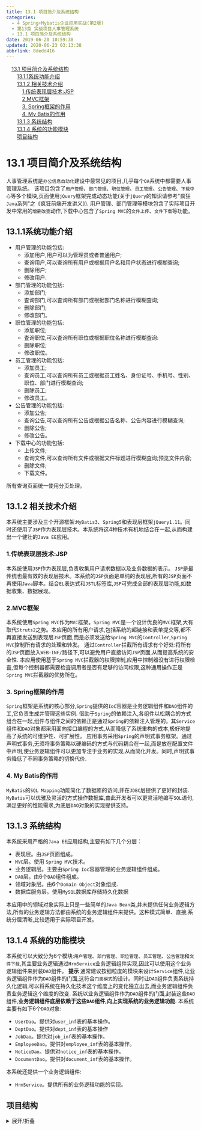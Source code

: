 ```yaml
---
title: 13.1 项目简介及系统结构
categories: 
  - 4 Spring+Mybatis企业应用实战(第2版)
  - 第13章 实战项目人事管理系统
  - 13.1 项目简介及系统结构
date: 2019-06-20 10:59:38
updated: 2020-06-23 03:13:38
abbrlink: 8dedd416
---
```

<div id='my_toc'><a href="/JavaReadingNotes/8dedd416/#13-1-项目简介及系统结构" class="header_1">13.1 项目简介及系统结构</a>&nbsp;<br><a href="/JavaReadingNotes/8dedd416/#13-1-1系统功能介绍" class="header_2">13.1.1系统功能介绍</a>&nbsp;<br><a href="/JavaReadingNotes/8dedd416/#13-1-2-相关技术介绍" class="header_2">13.1.2 相关技术介绍</a>&nbsp;<br><a href="/JavaReadingNotes/8dedd416/#1-传统表现层技术-JSP" class="header_3">1.传统表现层技术:JSP</a>&nbsp;<br><a href="/JavaReadingNotes/8dedd416/#2-MVC框架" class="header_3">2.MVC框架</a>&nbsp;<br><a href="/JavaReadingNotes/8dedd416/#3-Spring框架的作用" class="header_3">3. Spring框架的作用</a>&nbsp;<br><a href="/JavaReadingNotes/8dedd416/#4-My-Batis的作用" class="header_3">4. My Batis的作用</a>&nbsp;<br><a href="/JavaReadingNotes/8dedd416/#13-1-3-系统结构" class="header_2">13.1.3 系统结构</a>&nbsp;<br><a href="/JavaReadingNotes/8dedd416/#13-1-4-系统的功能模块" class="header_2">13.1.4 系统的功能模块</a>&nbsp;<br><a href="/JavaReadingNotes/8dedd416/#项目结构" class="header_2">项目结构</a>&nbsp;<br></div>
<style>.header_1{margin-left: 1em;}.header_2{margin-left: 2em;}.header_3{margin-left: 3em;}.header_4{margin-left: 4em;}.header_5{margin-left: 5em;}.header_6{margin-left: 6em;}</style>
<!--more-->
<script>if (navigator.platform.search('arm')==-1){document.getElementById('my_toc').style.display = 'none';}var e,p = document.getElementsByTagName('p');while (p.length>0) {e = p[0];e.parentElement.removeChild(e);}</script>

<!--end-->
<!--SSTStart-->
# 13.1 项目简介及系统结构
人事管理系统是`办公信息自动化`建设中最常见的项目,几乎每个`OA`系统中都需要人事管理系统。
该项目包含了`用户管理`、`部门管理`、`职位管理`、`员工管理`、`公告管理`、`下载中心`等多个模块,页面使用`jQuery`框架完成动态功能(关于`jQuery`的知识请参考"疯狂`Java`系列"之《疯狂前端开发讲义》).
用户管理、部门管理等模块包含了实际项目开发中常用的`增删改查`动作,下载中心包含了`Spring MVC`的`文件上传`、`文件下载`等功能。

## 13.1.1系统功能介绍
- 用户管理的功能包括:
    - 添加用户,用户可以为管理员或者普通用户;
    - 查询用户,可以查询所有用户或根据用户名和用户状态进行模糊查询;
    - 删除用户;
    - 修改用户.
- 部门管理的功能包括:
    - 添加部门;
    - 査询部门,可以査询所有部门或根据部门名称进行模糊査询;
    - 删除部门;
    - 修改部门。
- 职位管理的功能包括:
    - 添加职位;
    - 査询职位,可以査询所有职位或根据职位名称进行模糊査询:
    - 删除职位;
    - 修改职位。
- 员工管理的功能包括:
    - 添加员工;
    - 查询员工,可以査询所有员工或根据员工姓名、身份证号、手机号、性别、职位、部门进行模糊查询;
    - 删除员工;
    - 修改员工。
- 公告管理的功能包括:
    - 添加公告;
    - 查询公告,可以查询所有公告或根据公告名称、公告内容进行模糊查询;
    - 删除公告;
    - 修改公告。
- 下载中心的功能包括:
    - 上传文件;
    - 查询文件,可以查询所有文件或根据文件标题进行模糊査询;预览文件内容;
    - 删除文件;
    - 下载文件。

所有查询页面统一使用分页处理。
## 13.1.2 相关技术介绍
本系统主要涉及三个开源框架:`MyBatis3`、`Spring5`和表现层框架`jQuery1.11`。同时还使用了`JSP`作为表现层技术。本系统将这4种技术有机地结合在一起,从而构建出一个健壮的`Java EE`应用。
### 1.传统表现层技术:JSP
本系统使用`JSP`作为表现层,负责收集用户请求数据以及业务数据的表示。
`JSP`是最传统也最有效的表现层技术。本系统的`JSP`页面是单纯的表现层,所有的`JSP`页面不再使用`Java`脚本。结合`EL`表达式和`JSTL`标签库,`JSP`可完成全部的表现层功能,如数据收集、数据展现。
### 2.MVC框架
本系统使用`Spring MVC`作为`MVC`框架。`Spring MVC`是一个设计优良的`MVC`框架,大有取代`Struts2`之势。本应用的所有用户请求,包括系统的超链接和表单提交等,都不再直接发送到表现层`JSP`页面,而是必须发送给`Spring MVC`的`Controller`,`Spring MVC`控制所有请求的处理和转发。
通过`Controller`拦截所有请求有个好处:将所有的`JSP`页面放入`WEB-INF/`路径下,可以避免用户直接访问`JSP`页面,从而提高系统的安全性.
本应用使用基于`Spring MVC`拦截器的权限控制,应用中控制器没有进行权限检査,但每个控制器都需要检査调用者是否有足够的访问权限,这种通用操作正是`Spring MVC`拦截器的优势所在。
### 3. Spring框架的作用
`Spring`框架是系统的核心部分,`Spring`提供的`IoC`容器是业务逻辑组件和`DAO`组件的工,它负责生成并管理这些实例.
借助于`Spring`的依赖注入,各组件以松耦合的方式组合在一起,组件与组件之间的依赖正是通过`Spring`的依赖注入管理的。其`Service`组件和`DAO`对象都采用面向接口编程的方式,从而降低了系统重构的成本,极好地提高了系统的可维护性、可扩展性。
应用事务采用`Spring`的声明式事务框架。通过声明式事务,无须将事务策略以硬编码的方式与代码耦合在一起,而是放在配置文件中声明,使业务逻辑组件可以更加专注于业务的实现,从而简化开发。同时,声明式事务降低了不同事务策略的切换代价.
### 4. My Batis的作用
`MyBatis`的`SQL Mapping`功能简化了数据库的访问,并在`JDBC`层提供了更好的封装.
`MyBatis`可以优雅及灵活的方式操作数据库,由此开发者可以更灵活地编写`SQL`语句,满足更好的性能需求,为底层`DAO`对象的实现提供支持。
## 13.1.3 系统结构
本系统采用严格的`Java EE`应用结构,主要有如下几个分层：
- 表现层。由`JSP`页面组成。
- `MVC`层。使用 `Spring MVC`技术。
- 业务逻辑层。主要由`Spring Ioc`容器管理的业务逻辑组件组成。
- `DAO`层。由6个`DAO`组件组成。
- 领域对象层。由6个`Domain Object`对象组成.
- 数据库服务层。使用`MySQL`数据库存储持久化数据

本应用中的领域对象实际上只是一些简单的`Java Bean`类,并未提供任何业务逻辑方法,所有的业务逻辑方法都由系统的业务逻辑组件来提供。这种模式简单、直接,系统分层清晰,比较适用于实际项目开发。
## 13.1.4 系统的功能模块
本系统可以大致分为6个模块:`用户管理`、`部门管理`、`职位管理`、`员工管理`、`公告管理`和`文件下载`,其主要业务逻辑通过`HrmService`业务逻辑组件实现,因此可以使用这个业务逻辑组件来封装`DAO`组件。
**提示**
通常建议按细粒度的模块来设计`Service`组件,让业务逻辑组件作为`DAO`组件的门面,这符合`门面模式`的设计。同时让`DAO`组件负责系统持久化逻辑,可以将系统在持久化技术这个维度上的变化独立出去,而业务逻辑组件负责业务逻辑这个维度的改变.
系统以业务逻辑组件作为`DAO`组件的门面,封装这些`DAO`组件,**业务逻辑组件底层依赖于这些`DAO`组件,向上实现系统的业务逻辑功能**.
本系统主要有如下6个`DAO`对象:
- `UserDao`。提供对`user_inf`表的基本操作。
- `DeptDao`。提供对`dept_inf`表的基本操作
- `JobDao`。提供对`job_inf`表的基本操作。
- `EmployeeDao`。提供对`employee_inf`表的基本操作。
- `NoticeDao`。提供对`notice_inf`表的基本操作。
- `DocumentDao`。提供对`document_inf`表的基本操作。

本系统还提供一个业务逻辑组件:
- `HrmService`。提供所有的业务逻辑功能的实现。

## 项目结构
<details><summary>展开/折叠</summary><pre>
G:\Desktop\随书源码\Spring+Mybatis企业应用实战(第2版)\codes\13\hrmapp
├─src\
│ ├─db.properties
│ ├─log4j.xml
│ └─org\
│   └─fkit\
│     └─hrm\
│       ├─controller\
│       │ ├─DeptController.java
│       │ ├─DocumentController.java
│       │ ├─EmployeeController.java
│       │ ├─FormController.java
│       │ ├─JobController.java
│       │ ├─NoticeController.java
│       │ └─UserController.java
│       ├─dao\
│       │ ├─DeptDao.java
│       │ ├─DocumentDao.java
│       │ ├─EmployeeDao.java
│       │ ├─JobDao.java
│       │ ├─NoticeDao.java
│       │ ├─provider\
│       │ │ ├─DeptDynaSqlProvider.java
│       │ │ ├─DocumentDynaSqlProvider.java
│       │ │ ├─EmployeeDynaSqlProvider.java
│       │ │ ├─JobDynaSqlProvider.java
│       │ │ ├─NoticeDynaSqlProvider.java
│       │ │ └─UserDynaSqlProvider.java
│       │ └─UserDao.java
│       ├─domain\
│       │ ├─Dept.java
│       │ ├─Document.java
│       │ ├─Employee.java
│       │ ├─hrm.mgc
│       │ ├─Job.java
│       │ ├─Notice.java
│       │ └─User.java
│       ├─interceptor\
│       │ └─AuthorizedInterceptor.java
│       ├─service\
│       │ ├─HrmService.java
│       │ └─impl\
│       │   └─HrmServiceImpl.java
│       └─util\
│         ├─common\
│         │ └─HrmConstants.java
│         └─tag\
│           ├─PageModel.java
│           └─PagerTag.java
└─WebContent\
  ├─404.html
  ├─css\
  │ ├─css.css
  │ └─pager.css
  ├─fkjava.ico
  ├─images\
  │ ├─404.jpg
  │ ├─9.png
  │ ├─bt_file.jpg
  │ ├─choose_file.jpg
  │ ├─delete.gif
  │ ├─downLoad.png
  │ ├─left_nav_arrow.gif
  │ ├─left_nav_bg.gif
  │ ├─left_nav_bgshw.gif
  │ ├─left_nav_bottom.gif
  │ ├─left_nav_closed.gif
  │ ├─left_nav_expand.gif
  │ ├─left_nav_top.gif
  │ ├─login_bottom.gif
  │ ├─login_left.gif
  │ ├─login_midbg.gif
  │ ├─login_right.gif
  │ ├─login_top.gif
  │ ├─main_bg.gif
  │ ├─main_locbg.gif
  │ ├─main_locleft.gif
  │ ├─main_locright.gif
  │ ├─none.jpg
  │ ├─pointer.gif
  │ ├─prev.gif
  │ ├─StatBarBg.gif
  │ ├─StatBarL.gif
  │ ├─StatBar_admin.gif
  │ ├─StatBar_time.gif
  │ ├─topbg.gif
  │ ├─top_exit.gif
  │ ├─top_home.gif
  │ ├─top_logo.gif
  │ └─update.gif
  ├─index.jsp
  ├─js\
  │ ├─fkjava_timer.js
  │ ├─jquery-1.11.0.js
  │ ├─jquery-migrate-1.2.1.js
  │ ├─jquery.form.js
  │ ├─ligerUI\
  │ 省略......
  │
  ├─META-INF\
  │ └─MANIFEST.MF
  ├─upload\
  └─WEB-INF\
    ├─applicationContext.xml
    ├─jsp\
    │ ├─dept\
    │ │ ├─dept.jsp
    │ │ ├─showAddDept.jsp
    │ │ └─showUpdateDept.jsp
    │ ├─document\
    │ │ ├─document.jsp
    │ │ ├─showAddDocument.jsp
    │ │ └─showUpdateDocument.jsp
    │ ├─employee\
    │ │ ├─employee.jsp
    │ │ ├─showAddEmployee.jsp
    │ │ └─showUpdateEmployee.jsp
    │ ├─job\
    │ │ ├─job.jsp
    │ │ ├─showAddJob.jsp
    │ │ └─showUpdateJob.jsp
    │ ├─left.jsp
    │ ├─loginForm.jsp
    │ ├─main.jsp
    │ ├─notice\
    │ │ ├─notice.jsp
    │ │ ├─previewNotice.jsp
    │ │ ├─showAddNotice.jsp
    │ │ └─showUpdateNotice.jsp
    │ ├─right.jsp
    │ ├─taglib.jsp
    │ ├─top.jsp
    │ └─user\
    │   ├─showAddUser.jsp
    │   ├─showUpdateUser.jsp
    │   └─user.jsp
    ├─lib\
    │ ├─ant-1.9.6.jar
    │ ├─ant-launcher-1.9.6.jar
    │ ├─asm-5.2.jar
    │ ├─aspectjrt.jar
    │ ├─aspectjtools.jar
    │ ├─aspectjweaver.jar
    │ ├─c3p0-0.9.5.2.jar
    │ ├─cglib-3.2.5.jar
    │ ├─commons-fileupload-1.3.3.jar
    │ ├─commons-io-2.6.jar
    │ ├─commons-logging-1.2.jar
    │ ├─hibernate-c3p0-5.2.10.Final.jar
    │ ├─javassist-3.22.0-CR2.jar
    │ ├─javax.servlet.jsp.jstl-1.2.1.jar
    │ ├─javax.servlet.jsp.jstl-api-1.2.1.jar
    │ ├─log4j-1.2.17.jar
    │ ├─log4j-api-2.3.jar
    │ ├─log4j-core-2.3.jar
    │ ├─mchange-commons-java-0.2.11.jar
    │ ├─mybatis-3.4.5.jar
    │ ├─mybatis-spring-1.3.1.jar
    │ ├─mysql-connector-java-5.1.44-bin.jar
    │ ├─ognl-3.1.15.jar
    │ ├─org.aspectj.matcher.jar
    │ ├─slf4j-api-1.7.25.jar
    │ ├─slf4j-log4j12-1.7.25.jar
    │ ├─spring-aop-5.0.1.RELEASE.jar
    │ ├─spring-aspects-5.0.1.RELEASE.jar
    │ ├─spring-beans-5.0.1.RELEASE.jar
    │ ├─spring-context-5.0.1.RELEASE.jar
    │ ├─spring-context-indexer-5.0.1.RELEASE.jar
    │ ├─spring-context-support-5.0.1.RELEASE.jar
    │ ├─spring-core-5.0.1.RELEASE.jar
    │ ├─spring-expression-5.0.1.RELEASE.jar
    │ ├─spring-instrument-5.0.1.RELEASE.jar
    │ ├─spring-jcl-5.0.1.RELEASE.jar
    │ ├─spring-jdbc-5.0.1.RELEASE.jar
    │ ├─spring-jms-5.0.1.RELEASE.jar
    │ ├─spring-messaging-5.0.1.RELEASE.jar
    │ ├─spring-orm-5.0.1.RELEASE.jar
    │ ├─spring-oxm-5.0.1.RELEASE.jar
    │ ├─spring-test-5.0.1.RELEASE.jar
    │ ├─spring-tx-5.0.1.RELEASE.jar
    │ ├─spring-web-5.0.1.RELEASE.jar
    │ ├─spring-webflux-5.0.1.RELEASE.jar
    │ ├─spring-webmvc-5.0.1.RELEASE.jar
    │ └─spring-websocket-5.0.1.RELEASE.jar
    ├─page.tld
    ├─springmvc-config.xml
    ├─web.xml
    └─xxx.xml
</pre></details>
